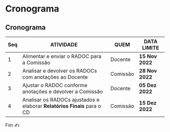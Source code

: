 # Cronograma

## Cronograma

|Seq|ATIVIDADE|QUEM|**DATA LIMITE**|
|-|-|-|-|
|1|Alimentar e enviar o RADOC para a Comissão|Docente|**15 Nov 2022**|
|2|Analisar e devolver os RADOCs com anotações ao Docente|Comissão|**28 Nov 2022**|
|3|Ajustar o RADOC conforme anotações e devolver a Comissão|Docente|**05 Dez 2022**|
|4|Analisar os RADOCs ajustados e elaborar **Relatórios Finais** para o CD|Comissão|**15 Dez 2022**|

Fim &#9997;
